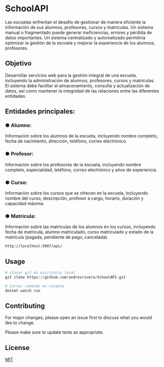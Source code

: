 # SchoolAPI

Las escuelas enfrentan el desafío de gestionar de manera eficiente la información de sus
alumnos, profesores, cursos y matrículas. Un sistema manual o fragmentado puede
generar ineficiencias, errores y pérdida de datos importantes. Un sistema centralizado y
automatizado permitiría optimizar la gestión de la escuela y mejorar la experiencia de los
alumnos, profesores.

## Objetivo

Desarrollar servicios web para la gestión integral de una escuela, incluyendo la
administración de alumnos, profesores, cursos y matrículas. El sistema debe facilitar el
almacenamiento, consulta y actualización de datos, así como mantener la integridad de las
relaciones entre las diferentes entidades.

## Entidades principales:
### ● Alumno: 
Información sobre los alumnos de la escuela, incluyendo nombre
completo, fecha de nacimiento, dirección, teléfono, correo electrónico.
### ● Profesor: 
Información sobre los profesores de la escuela, incluyendo nombre
completo, especialidad, teléfono, correo electrónico y años de experiencia.
### ● Curso: 
Información sobre los cursos que se ofrecen en la escuela, incluyendo
nombre del curso, descripción, profesor a cargo, horario, duración y capacidad
máxima.
### ● Matrícula: 
Información sobre las matrículas de los alumnos en los cursos,
incluyendo fecha de matrícula, alumno matriculado, curso matriculado y estado de
la matrícula (pagada, pendiente de pago, cancelada).

```bash
http://localhost:5087/api/
```

## Usage

```python
# clonar git en escritorio local
git clone https://github.com/andresrivera/SchoolAPI.git

# Correr comando en carpeta
dotnet watch run

```

## Contributing

For major changes, please open an issue first
to discuss what you would like to change.

Please make sure to update tests as appropriate.

## License

[MIT](https://choosealicense.com/licenses/mit/)
